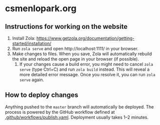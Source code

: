 # csmenlopark.org

## Instructions for working on the website

1. Install Zola: https://www.getzola.org/documentation/getting-started/installation/
1. Run `zola serve` and open http://localhost:1111/ in your browser.
1. Make changes to files. When you save, Zola will automatically rebuild the
   site and reload the open page in your browser (if possible).
    1. If your changes cause a build error, you might need to cancel `zola
       serve` (type Ctrl+C) and run `zola build` instead. This will reveal a
       more detailed error message. Once you resolve it, you can run `zola
       serve` again.

## How to deploy changes

Anything pushed to the `master` branch will automatically be deployed.  The
process is powered by the GitHub workflow defined at
[.github/workflows/publish.yaml](https://github.com/csmenlopark/www/blob/master/.github/workflows/publish.yaml).
Deployment usually takes 1–2 minutes.

